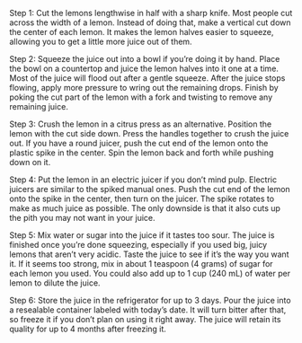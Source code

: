 Step 1:
Cut the lemons lengthwise in half with a sharp knife. Most people cut across the width of a lemon. Instead of doing that, make a vertical cut down the center of each lemon. It makes the lemon halves easier to squeeze, allowing you to get a little more juice out of them. 

Step 2:
Squeeze the juice out into a bowl if you’re doing it by hand. Place the bowl on a countertop and juice the lemon halves into it one at a time. Most of the juice will flood out after a gentle squeeze. After the juice stops flowing, apply more pressure to wring out the remaining drops. Finish by poking the cut part of the lemon with a fork and twisting to remove any remaining juice.

Step 3:
Crush the lemon in a citrus press as an alternative. Position the lemon with the cut side down. Press the handles together to crush the juice out. If you have a round juicer, push the cut end of the lemon onto the plastic spike in the center. Spin the lemon back and forth while pushing down on it.

Step 4:
Put the lemon in an electric juicer if you don’t mind pulp. Electric juicers are similar to the spiked manual ones. Push the cut end of the lemon onto the spike in the center, then turn on the juicer. The spike rotates to make as much juice as possible. The only downside is that it also cuts up the pith you may not want in your juice.

Step 5:
Mix water or sugar into the juice if it tastes too sour. The juice is finished once you’re done squeezing, especially if you used big, juicy lemons that aren’t very acidic. Taste the juice to see if it’s the way you want it. If it seems too strong, mix in about 1 teaspoon (4 grams) of sugar for each lemon you used. You could also add up to 1 cup (240 mL) of water per lemon to dilute the juice.

Step 6:
Store the juice in the refrigerator for up to 3 days. Pour the juice into a resealable container labeled with today’s date. It will turn bitter after that, so freeze it if you don’t plan on using it right away. The juice will retain its quality for up to 4 months after freezing it.

